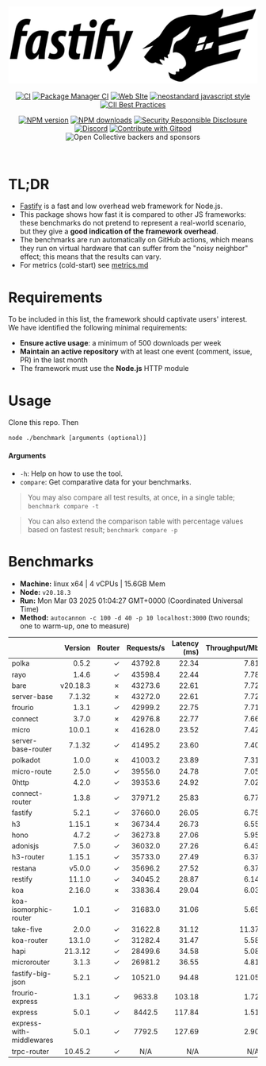 <div align="center"> <a href="https://fastify.dev/">
    <img
      src="https://github.com/fastify/graphics/raw/HEAD/fastify-landscape-outlined.svg"
      width="650"
      height="auto"
    />
  </a>
</div>

<div align="center">

[![CI](https://github.com/fastify/fastify/actions/workflows/ci.yml/badge.svg?branch=main)](https://github.com/fastify/fastify/actions/workflows/ci.yml)
[![Package Manager
CI](https://github.com/fastify/fastify/workflows/package-manager-ci/badge.svg?branch=main)](https://github.com/fastify/fastify/actions/workflows/package-manager-ci.yml)
[![Web
SIte](https://github.com/fastify/fastify/workflows/website/badge.svg?branch=main)](https://github.com/fastify/fastify/actions/workflows/website.yml)
[![neostandard javascript style](https://img.shields.io/badge/code_style-neostandard-brightgreen?style=flat)](https://github.com/neostandard/neostandard)
[![CII Best Practices](https://bestpractices.coreinfrastructure.org/projects/7585/badge)](https://bestpractices.coreinfrastructure.org/projects/7585)

</div>

<div align="center">

[![NPM
version](https://img.shields.io/npm/v/fastify.svg?style=flat)](https://www.npmjs.com/package/fastify)
[![NPM
downloads](https://img.shields.io/npm/dm/fastify.svg?style=flat)](https://www.npmjs.com/package/fastify)
[![Security Responsible
Disclosure](https://img.shields.io/badge/Security-Responsible%20Disclosure-yellow.svg)](https://github.com/fastify/fastify/blob/main/SECURITY.md)
[![Discord](https://img.shields.io/discord/725613461949906985)](https://discord.gg/fastify)
[![Contribute with Gitpod](https://img.shields.io/badge/Contribute%20with-Gitpod-908a85?logo=gitpod&color=blue)](https://gitpod.io/#https://github.com/fastify/fastify)
![Open Collective backers and sponsors](https://img.shields.io/opencollective/all/fastify)

</div>

<br />

# TL;DR

* [Fastify](https://github.com/fastify/fastify) is a fast and low overhead web framework for Node.js.
* This package shows how fast it is compared to other JS frameworks: these benchmarks do not pretend to represent a real-world scenario, but they give a **good indication of the framework overhead**.
* The benchmarks are run automatically on GitHub actions, which means they run on virtual hardware that can suffer from the "noisy neighbor" effect; this means that the results can vary.
* For metrics (cold-start) see [metrics.md](./METRICS.md)

# Requirements

To be included in this list, the framework should captivate users' interest. We have identified the following minimal requirements:
- **Ensure active usage**: a minimum of 500 downloads per week
- **Maintain an active repository** with at least one event (comment, issue, PR) in the last month
- The framework must use the **Node.js** HTTP module

# Usage

Clone this repo. Then

```
node ./benchmark [arguments (optional)]
```

#### Arguments

* `-h`: Help on how to use the tool.
* `compare`: Get comparative data for your benchmarks.

> You may also compare all test results, at once, in a single table; `benchmark compare -t`

> You can also extend the comparison table with percentage values based on fastest result; `benchmark compare -p`
# Benchmarks

* __Machine:__ linux x64 | 4 vCPUs | 15.6GB Mem
* __Node:__ `v20.18.3`
* __Run:__ Mon Mar 03 2025 01:04:27 GMT+0000 (Coordinated Universal Time)
* __Method:__ `autocannon -c 100 -d 40 -p 10 localhost:3000` (two rounds; one to warm-up, one to measure)

|                          | Version  | Router | Requests/s | Latency (ms) | Throughput/Mb |
| :--                      | --:      | --:    | :-:        | --:          | --:           |
| polka                    | 0.5.2    | ✓      | 43792.8    | 22.34        | 7.81          |
| rayo                     | 1.4.6    | ✓      | 43598.4    | 22.44        | 7.78          |
| bare                     | v20.18.3 | ✗      | 43273.6    | 22.61        | 7.72          |
| server-base              | 7.1.32   | ✗      | 43272.0    | 22.61        | 7.72          |
| frourio                  | 1.3.1    | ✓      | 42999.2    | 22.75        | 7.71          |
| connect                  | 3.7.0    | ✗      | 42976.8    | 22.77        | 7.66          |
| micro                    | 10.0.1   | ✗      | 41628.0    | 23.52        | 7.42          |
| server-base-router       | 7.1.32   | ✓      | 41495.2    | 23.60        | 7.40          |
| polkadot                 | 1.0.0    | ✗      | 41003.2    | 23.89        | 7.31          |
| micro-route              | 2.5.0    | ✓      | 39556.0    | 24.78        | 7.05          |
| 0http                    | 4.2.0    | ✓      | 39353.6    | 24.92        | 7.02          |
| connect-router           | 1.3.8    | ✓      | 37971.2    | 25.83        | 6.77          |
| fastify                  | 5.2.1    | ✓      | 37660.0    | 26.05        | 6.75          |
| h3                       | 1.15.1   | ✗      | 36734.4    | 26.73        | 6.55          |
| hono                     | 4.7.2    | ✓      | 36273.8    | 27.06        | 5.95          |
| adonisjs                 | 7.5.0    | ✓      | 36032.0    | 27.26        | 6.43          |
| h3-router                | 1.15.1   | ✓      | 35733.0    | 27.49        | 6.37          |
| restana                  | v5.0.0   | ✓      | 35696.2    | 27.52        | 6.37          |
| restify                  | 11.1.0   | ✓      | 34045.2    | 28.87        | 6.14          |
| koa                      | 2.16.0   | ✗      | 33836.4    | 29.04        | 6.03          |
| koa-isomorphic-router    | 1.0.1    | ✓      | 31683.0    | 31.06        | 5.65          |
| take-five                | 2.0.0    | ✓      | 31622.8    | 31.12        | 11.37         |
| koa-router               | 13.1.0   | ✓      | 31282.4    | 31.47        | 5.58          |
| hapi                     | 21.3.12  | ✓      | 28499.6    | 34.58        | 5.08          |
| microrouter              | 3.1.3    | ✓      | 26981.2    | 36.55        | 4.81          |
| fastify-big-json         | 5.2.1    | ✓      | 10521.0    | 94.48        | 121.05        |
| frourio-express          | 1.3.1    | ✓      | 9633.8     | 103.18       | 1.72          |
| express                  | 5.0.1    | ✓      | 8442.5     | 117.84       | 1.51          |
| express-with-middlewares | 5.0.1    | ✓      | 7792.5     | 127.69       | 2.90          |
| trpc-router              | 10.45.2  | ✓      | N/A        | N/A          | N/A           |

